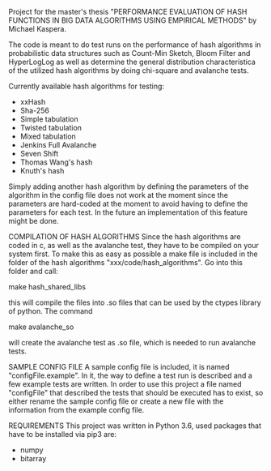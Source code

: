 Project for the master's thesis "PERFORMANCE EVALUATION OF HASH FUNCTIONS 
IN BIG DATA ALGORITHMS USING EMPIRICAL METHODS" by Michael Kaspera.

The code is meant to do test runs on the performance of hash algorithms in 
probabilistic data structures such as Count-Min Sketch, Bloom Filter and 
HyperLogLog as well as determine the general distribution characteristica 
of the utilized hash algorithms by doing chi-square and avalanche tests.

Currently available hash algorithms for testing:
 - xxHash
 - Sha-256
 - Simple tabulation
 - Twisted tabulation
 - Mixed tabulation
 - Jenkins Full Avalanche
 - Seven Shift
 - Thomas Wang's hash
 - Knuth's hash

Simply adding another hash algorithm by defining the parameters of the algorithm
in the config file does not work at the moment since the parameters are
hard-coded at the moment to avoid having to define the parameters for each
test. 
In the future an implementation of this feature might be done.


COMPILATION OF HASH ALGORITHMS
Since the hash algorithms are coded in c, as well as the avalanche test, they
have to be compiled on your system first. To make this as easy as possible
a make file is included in the folder of the hash algorithms 
"xxx/code/hash\_algorithms". Go into this folder and call:

make hash\_shared\_libs

this will compile the files into .so files that can be used by the ctypes 
library of python.
The command

make avalanche\_so

will create the avalanche test as .so file, which is needed to run avalanche 
tests.


SAMPLE CONFIG FILE
A sample config file is included, it is named "configFile.example".
In it, the way to define a test run is described and a few example tests
are written. In order to use this project a file named "configFile" that
described the tests that should be executed has to exist, so either rename
the sample config file or create a new file with the information from
the example config file.


REQUIREMENTS
This project was written in Python 3.6, used packages that have to be installed
via pip3 are:
 - numpy
 - bitarray

